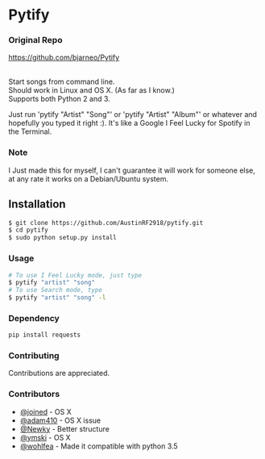 Pytify
=============

### Original Repo
https://github.com/bjarneo/Pytify

<br>
Start songs from command line.<br>
Should work in Linux and OS X. (As far as I know.)<br>
Supports both Python 2 and 3. <br>

Just run 'pytify "Artist" "Song"' or 'pytify "Artist" "Album"' or whatever and hopefully
you typed it right :). It's like a Google I Feel Lucky for Spotify in the Terminal.

### Note
I Just made this for myself, I can't guarantee it will work for someone else, at 
any rate it works on a Debian/Ubuntu system.


## Installation
```bash
$ git clone https://github.com/AustinRF2918/pytify.git
$ cd pytify
$ sudo python setup.py install
```

### Usage
```bash
# To use I Feel Lucky mode, just type
$ pytify "artist" "song"
# To use Search mode, type
$ pytify "artist" "song" -l
```

### Dependency
```bash
pip install requests
```

### Contributing
Contributions are appreciated.

### Contributors
- [@joined](https://github.com/joined/) - OS X
- [@adam410](https://github.com/adam410/) - OS X issue
- [@Newky](https://github.com/Newky) - Better structure
- [@ymski](https://github.com/ymski) - OS X
- [@wohlfea](https://github.com/wohlfea) - Made it compatible with python 3.5
